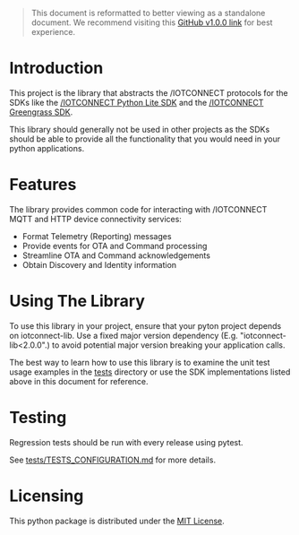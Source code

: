 
> This document is reformatted to better viewing as a standalone document.
> We recommend visiting this [GitHub v1.0.0 link](https://github.com/avnet-iotconnect/iotc-python-lib/blob/v1.0.0/) for best experience.

# Introduction
This project is the library that abstracts the /IOTCONNECT protocols for the SDKs like the
[/IOTCONNECT Python Lite SDK](https://github.com/avnet-iotconnect/iotc-python-lite-sdk)
and the [/IOTCONNECT Greengrass SDK](https://github.com/avnet-iotconnect/iotc-python-greengrass-sdk).

This library should generally not be used in other projects as the SDKs should be able 
to provide all the functionality that you would need in your python applications.

# Features

The library provides common code for interacting with /IOTCONNECT MQTT and HTTP device connectivity services:
* Format Telemetry (Reporting) messages
* Provide events for OTA and Command processing
* Streamline OTA and Command acknowledgements
* Obtain Discovery and Identity information

# Using The Library

To use this library in your project, ensure that your pyton project depends on iotconnect-lib.
Use a fixed major version dependency (E.g. "iotconnect-lib<2.0.0".) to 
avoid potential major version breaking your application calls.

The best way to learn how to use this library is to examine the unit test usage examples
in the [tests](https://github.com/avnet-iotconnect/iotc-python-lib/blob/v1.0.0/tests) directory or use the SDK implementations listed above in this document
for reference. 

# Testing

Regression tests should be run with every release using pytest.   

See [tests/TESTS_CONFIGURATION.md](https://github.com/avnet-iotconnect/iotc-python-lib/blob/v1.0.0/tests/TESTS_CONFIGURATION.md) for more details.

# Licensing

This python package is distributed under the [MIT License](https://github.com/avnet-iotconnect/iotc-python-lib/blob/v1.0.0/LICENSE.md).


